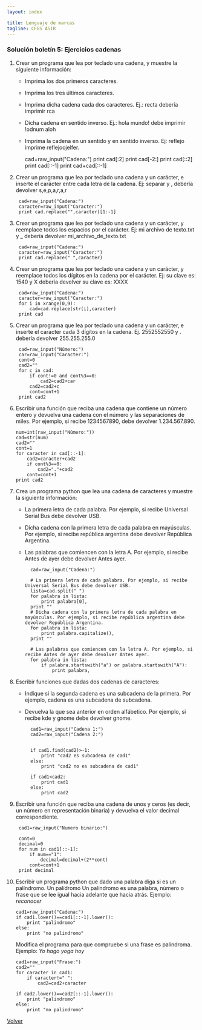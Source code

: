```yaml
---
layout: index

title: Lenguaje de marcas
tagline: CFGS ASIR
---
```


### Solución boletín 5: Ejercicios cadenas

1. Crear un programa que lea por teclado una cadena, y muestre la siguiente información:

	* Imprima los dos primeros caracteres.
    * Imprima los tres últimos caracteres.
    * Imprima dicha cadena cada dos caracteres. Ej.: recta debería imprimir rca
    * Dicha cadena en sentido inverso. Ej.: hola mundo! debe imprimir !odnum aloh
    * Imprima la cadena en un sentido y en sentido inverso. Ej: reflejo imprime reflejoojelfer.

    	cad=raw_input("Cadena:")
		print cad[:2]
		print cad[-2:]
		print cad[::2]
		print cad[::-1]
		print cad+cad[::-1]

2. Crear un programa que lea por teclado una cadena y un carácter, e inserte el carácter entre cada letra de la cadena. Ej: separar y , debería devolver s,e,p,a,r,a,r

		cad=raw_input("Cadena:")
		caracter=raw_input("Caracter:")
		print cad.replace("",caracter)[1:-1]

3. Crear un programa que lea por teclado una cadena y un carácter, y reemplace todos los espacios por el carácter. Ej: mi archivo de texto.txt y \_ debería devolver mi\_archivo\_de\_texto.txt

		cad=raw_input("Cadena:")
		caracter=raw_input("Caracter:")
		print cad.replace(" ",caracter)

4. Crear un programa que lea por teclado una cadena y un carácter, y reemplace todos los dígitos en la cadena por el carácter. Ej: su clave es: 1540 y X debería devolver su clave es: XXXX

		cad=raw_input("Cadena:")
		caracter=raw_input("Caracter:")
		for i in xrange(0,9):
			cad=cad.replace(str(i),caracter)
		print cad

5. Crear un programa que lea por teclado una cadena y un carácter, e inserte el caracter cada 3 dígitos en la cadena. Ej. 2552552550 y . debería devolver 255.255.255.0

		cad=raw_input("Número:")
		car=raw_input("Caracter:")
		cont=0
		cad2=""
		for c in cad:
		    if cont!=0 and cont%3==0:
		        cad2=cad2+car
		    cad2=cad2+c
		    cont=cont+1
		print cad2

6.  Escribir una función que reciba una cadena que contiene un número entero y devuelva una cadena con el número y las separaciones de miles. Por ejemplo, si recibe 1234567890, debe devolver 1.234.567.890.

		num=int(raw_input("Número:"))
		cad=str(num)
		cad2=""
		cont=1
		for caracter in cad[::-1]:
			cad2=caracter+cad2
			if cont%3==0:
				cad2="."+cad2
			cont=cont+1
		print cad2

7. Crea un programa python que lea una cadena de caracteres y muestre la siguiente información:

	* La primera letra de cada palabra. Por ejemplo, si recibe Universal Serial Bus debe devolver USB.
	* Dicha cadena con la primera letra de cada palabra en mayúsculas. Por ejemplo, si recibe república argentina debe devolver República Argentina.
	* Las palabras que comiencen con la letra A. Por ejemplo, si recibe Antes de ayer debe devolver Antes ayer.

			cad=raw_input("Cadena:")			

			# La primera letra de cada palabra. Por ejemplo, si recibe Universal Serial Bus debe devolver USB.
			lista=cad.split(" ")
			for palabra in lista:
				print palabra[0],
			print ""
			# Dicha cadena con la primera letra de cada palabra en mayúsculas. Por ejemplo, si recibe república argentina debe devolver República Argentina.
			for palabra in lista:
				print palabra.capitalize(),
			print ""			

			# Las palabras que comiencen con la letra A. Por ejemplo, si recibe Antes de ayer debe devolver Antes ayer.
			for palabra in lista:
				if palabra.startswith("a") or palabra.startswith("A"):
					print palabra,

8.  Escribir funciones que dadas dos cadenas de caracteres:

    * Indique si la segunda cadena es una subcadena de la primera. Por ejemplo, cadena es una subcadena de subcadena.
    * Devuelva la que sea anterior en orden alfábetico. Por ejemplo, si recibe kde y gnome debe devolver gnome.

    		cad1=raw_input("Cadena 1:")
		    cad2=raw_input("Cadena 2:")	
			

		    if cad1.find(cad2)>-1:
		    	print "cad2 es subcadena de cad1"
		    else:
		    	print "cad2 no es subcadena de cad1"		

		    if cad1<cad2:
		    	print cad1
		    else:
		    	print cad2

9. Escribir una función que reciba una cadena de unos y ceros (es decir, un número en representación binaria) y devuelva el valor decimal correspondiente.

		cad1=raw_input("Numero binario:")		

		cont=0
		decimal=0
		for num in cad1[::-1]:
			if num=="1":
				decimal=decimal+(2**cont)
			cont=cont+1
		print decimal

10. Escribir un programa python que dado una palabra diga si es un palíndromo. Un palídromo Un palíndromo es una palabra, número o frase que se lee igual hacia adelante que hacia atrás. Ejemplo: *reconocer*

		cad1=raw_input("Cadena:")	
		if cad1.lower()==cad1[::-1].lower():
			print "palindromo"
		else:
			print "no palindromo"

	Modifica el programa para que compruebe si una frase es palíndroma. Ejemplo: *Yo hago yoga hoy*

		cad1=raw_input("Frase:")
		cad2=""
		for caracter in cad1:
			if caracter!=" ":
				cad2=cad2+caracter		

		if cad2.lower()==cad2[::-1].lower():
			print "palindromo"
		else:
			print "no palindromo"




[Volver](index)